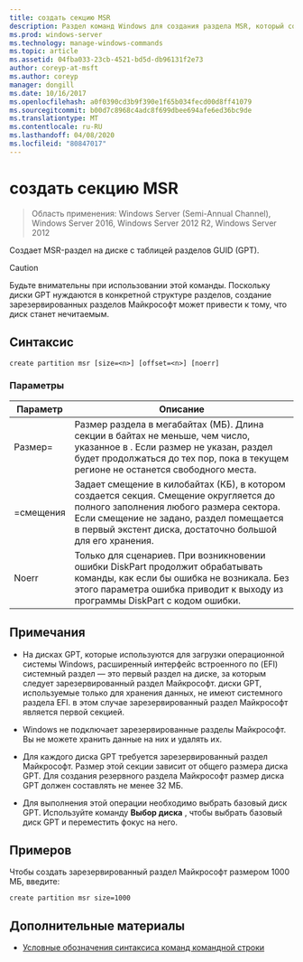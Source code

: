 ```yaml
---
title: создать секцию MSR
description: Раздел команд Windows для создания раздела MSR, который создает MSR-раздел на диске с таблицей разделов GUID (GPT).
ms.prod: windows-server
ms.technology: manage-windows-commands
ms.topic: article
ms.assetid: 04fba033-23cb-4521-bd5d-db96131f2e73
author: coreyp-at-msft
ms.author: coreyp
manager: dongill
ms.date: 10/16/2017
ms.openlocfilehash: a0f0390cd3b9f390e1f65b034fecd00d8ff41079
ms.sourcegitcommit: b00d7c8968c4adc8f699dbee694afe6ed36bc9de
ms.translationtype: MT
ms.contentlocale: ru-RU
ms.lasthandoff: 04/08/2020
ms.locfileid: "80847017"
---
```

# <a name="create-partition-msr"></a>создать секцию MSR

>Область применения: Windows Server (Semi-Annual Channel), Windows Server 2016, Windows Server 2012 R2, Windows Server 2012

Создает MSR-раздел на диске с таблицей разделов GUID (GPT).
  
> [!CAUTION]  
> Будьте внимательны при использовании этой команды. Поскольку диски GPT нуждаются в конкретной структуре разделов, создание зарезервированных разделов Майкрософт может привести к тому, что диск станет нечитаемым.
  
## <a name="syntax"></a>Синтаксис  
  
```  
create partition msr [size=<n>] [offset=<n>] [noerr]  
```  
  
### <a name="parameters"></a>Параметры  
  
|  Параметр  |                                                                                                                         Описание                                                                                                                         |
|-------------|-------------------------------------------------------------------------------------------------------------------------------------------------------------------------------------------------------------------------------------------------------------|
|  Размер\=<n>  |               Размер раздела в мегабайтах \(МБ\). Длина секции в байтах не меньше, чем число, указанное в <n>. Если размер не указан, раздел будет продолжаться до тех пор, пока в текущем регионе не останется свободного места.               |
| \=смещения <n> | Задает смещение в килобайтах \(КБ\), в котором создается секция. Смещение округляется до полного заполнения любого размера сектора. Если смещение не задано, раздел помещается в первый экстент диска, достаточно большой для его хранения. |
|    Noerr    |                            Только для сценариев. При возникновении ошибки DiskPart продолжит обрабатывать команды, как если бы ошибка не возникала. Без этого параметра ошибка приводит к выходу из программы DiskPart с кодом ошибки.                             |
  
## <a name="remarks"></a>Примечания  
  
-   На дисках GPT, которые используются для загрузки операционной системы Windows, расширенный интерфейс встроенного по \(EFI\) системный раздел — это первый раздел на диске, за которым следует зарезервированный раздел Майкрософт. диски GPT, используемые только для хранения данных, не имеют системного раздела EFI. в этом случае зарезервированный раздел Майкрософт является первой секцией.  
  
-   Windows не подключает зарезервированные разделы Майкрософт. Вы не можете хранить данные на них и удалять их.  
  
-   Для каждого диска GPT требуется зарезервированный раздел Майкрософт. Размер этой секции зависит от общего размера диска GPT. Для создания резервного раздела Майкрософт размер диска GPT должен составлять не менее 32 МБ.  
  
-   Для выполнения этой операции необходимо выбрать базовый диск GPT. Используйте команду **Выбор диска** , чтобы выбрать базовый диск GPT и переместить фокус на него.  
  
## <a name="examples"></a><a name=BKMK_examples></a>Примеров  
Чтобы создать зарезервированный раздел Майкрософт размером 1000 МБ, введите:  
  
```  
create partition msr size=1000  
```  
  
## <a name="additional-references"></a>Дополнительные материалы  
- [Условные обозначения синтаксиса команд командной строки](command-line-syntax-key.md)  
  

  

